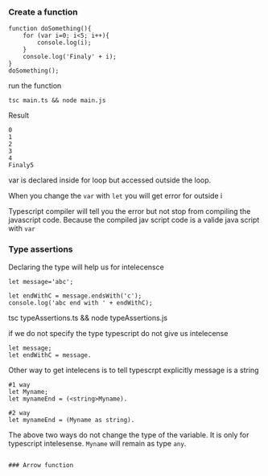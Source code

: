 ### Create a function
```
function doSomething(){
    for (var i=0; i<5; i++){
        console.log(i);
    }
    console.log('Finaly' + i);
}
doSomething();
```
run the function
```
tsc main.ts && node main.js
```
Result
```
0
1
2
3
4
Finaly5
```
var is declared inside for loop but accessed outside the loop.

When you change the `var` with `let` you will get error for outside i

Typescript compiler will tell you the error but not stop from compiling the javascript code. Because the compiled jav script code is a valide java script with `var`

### Type assertions
Declaring the type will help us for intelecensce
```
let message='abc';

let endWithC = message.endsWith('c');
console.log('abc end with ' + endWithC);
```
tsc typeAssertions.ts && node typeAssertions.js

if we do not specify the type typescript do not give us intelecense 
```
let message;
let endWithC = message.
```
Other way to get intelecens is to tell typescrpt explicitly message is a string
```
#1 way
let Myname;
let mynameEnd = (<string>Myname).
```
```
#2 way
let mynameEnd = (Myname as string).
```
The above two ways do not change the type of the variable. It is only for typescript intelesense. `Myname` will remain as type `any`.
```

### Arrow function
```

```